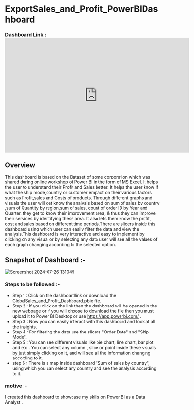 # ExportSales_and_Profit_PowerBIDashboard

### Dashboard Link : <iframe title="GlobalSales_and_Profit_Dashboard" width="600" height="373.5" src="https://app.powerbi.com/view?r=eyJrIjoiZDY4MDg5ZTMtYzNmNi00MjFlLWJiMDAtZDRhZGIwYWRhMGU4IiwidCI6ImE2ZGJkZGRlLTU3OTgtNGViYS1hNWE4LTc4ODA3ZTgyZDllYiJ9" frameborder="0" allowFullScreen="true"></iframe>

## Overview 

This dashboard is based on the Dataset of some corporation which was shared during online workshop of Power BI in the form of MS Excel. It helps the user to understand their Profit and Sales better. It helps the user know if what the ship mode,country or customer empact on their various factors such as Profit,sales and Costs of products. Through different graphs and visuals the user will get know the analysis based on sum of sales by country ,sum of Quantity by region,sum of sales, count of order ID by Year and Quarter. they get to know their improvement area, & thus they can improve their services by identifying these area. It also lets them know the profit, cost and sales based on different time periods.There are slicers inside this dashboard using which user can easily filter the data and view the analysis.This dashboard is very interactive and easy to implement by clicking on any visual or by selecting any data user will see all the values of each graph changing according to the selected option.

## Snapshot of Dashboard :-

![Screenshot 2024-07-26 131045](https://github.com/user-attachments/assets/e9091fe0-3c79-42aa-be37-618186abf693)



### Steps to be followed :-

- Step 1 : Click on the dashboardlink or download the GlobalSales_and_Profit_Dashboard.pbix file.
- Step 2 : If you click on the link then the dashboard will be opened in the new webpage or if you will choose to download the file then you must upload it to Power BI Desktop or use https://app.powerbi.com/ .
- Step 3 : Now you can easily interact with this dashboard and look at all the insights.
- Step 4 : For filtering the data use the slicers "Order Date" and "Ship Mode".
- Step 5 : You can see different visuals like pie chart, line chart, bar plot and etc . You can select any column , slice or point inside these visuals by just simply clicking on it, and will see all the information changing according to it.
- step 6 : There is a map inside dashboard "Sum of sales by country", using which you can select any country and see the analysis according to it.

### motive :-

I created this dashboard to showcase my skills on Power BI as a Data Analyst .
